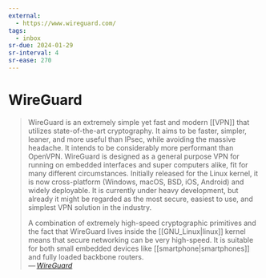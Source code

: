 ```yaml
---
external:
  - https://www.wireguard.com/
tags:
  - inbox
sr-due: 2024-01-29
sr-interval: 4
sr-ease: 270
---
```


# WireGuard

> WireGuard is an extremely simple yet fast and modern [[VPN]] that utilizes
> state-of-the-art cryptography. It aims to be faster, simpler, leaner, and more
> useful than IPsec, while avoiding the massive headache. It intends to be
> considerably more performant than OpenVPN. WireGuard is designed as a general
> purpose VPN for running on embedded interfaces and super computers alike, fit
> for many different circumstances. Initially released for the Linux kernel, it
> is now cross-platform (Windows, macOS, BSD, iOS, Android) and widely
> deployable. It is currently under heavy development, but already it might be
> regarded as the most secure, easiest to use, and simplest VPN solution in the
> industry.
>
> A combination of extremely high-speed cryptographic primitives and the fact
> that WireGuard lives inside the [[GNU_Linux|linux]] kernel means that secure
> networking can be very high-speed. It is suitable for both small embedded
> devices like [[smartphone|smartphones]] and fully loaded backbone routers.\
> — <cite>[WireGuard](https://www.wireguard.com/)</cite>

